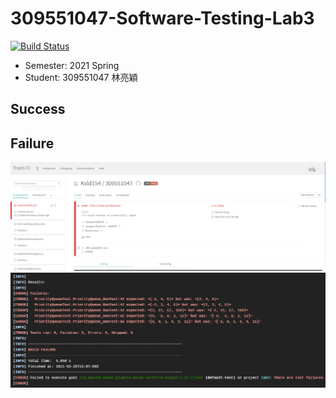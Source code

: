 # 309551047-Software-Testing-Lab3

[![Build Status](https://travis-ci.com/Ksld154/309551047.svg?branch=main)](https://travis-ci.com/Ksld154/309551047)

* Semester: 2021 Spring
* Student:  309551047 林亮穎

## Success

## Failure
![](/img/travis_fail.png)
![](/img/travis_fail2.png)
